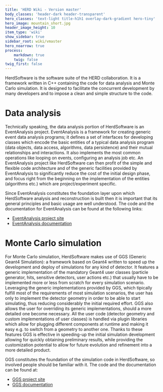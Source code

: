 ```yaml
---
title: 'HERD Wiki - Version master'
body_classes: 'header-dark header-transparent'
hero_classes: 'text-light title-h1h1 overlay-dark-gradient hero-tiny'
hero_image: mountain_short.jpg
header_image_height: 10
item_type: 'wiki'
show_sidebar: true
sidebar_root: wiki/vmaster
hero_noarrow: true
process:
    markdown: true
    twig: false
twig_first: false
---
```


HerdSoftware is the software suite of the HERD collaboration. It is a framework written in C++ containing the code for data analysis and Monte Carlo simulation. It is designed to facilitate the concurrent development by many developers and to impose a clean and simple structure to the code.

# Data analysis

Technically speaking, the data analysis portion of HerdSoftware is an EventAnalysis project. EventAnalysis is a framework for creating generic event data analysis programs; it defines a set of interfaces for developing classes which encode the basic entities of a typical data analysis program (data objects, data access, algorithms, data persistence) and their mutual relationships and interactions. It also implements the most common operations like looping on events, configuring an analysis job etc. An EventAnalysis project like HerdSoftware can then profit of the simple and flexible code architecture and of the generic facilities provided by EventAnalysis to significantly reduce the cost of the initial design phase, and focus right from the beginning on the implementation of the entities (algorithms etc.) which are project/experiment specific.

Since EventAnalysis constitutes the foundation layer upon which HerdSoftware analysis and reconstruction is built then it is important that its general principles and basic usage are well understood. The code and the documentation for EventAnalysis can be found at the following links:

*  [EventAnalysis project site](https://baltig.infn.it/mori/EventAnalysis)
*  [EventAnalysis documentation](https://wizard.fi.infn.it/eventanalysis)

# Monte Carlo simulation
For Monte Carlo simulation, HerdSoftware makes use of GGS (Generic Geant4 Simulation): a framework based on Geant4 written to speed up the development and deploy of simulations for any kind of detector. It features a generic implementation of the mandatory Geant4 user classes (particle generator, hits, sensitive detectors, user actions etc.) that usually have to be implemented more or less from scratch for every simulation scenario. Leveraging the generic implementations provided by GGS, which tipically fulfill most of the requirements of most simulation scenarios, the user has only to implement the detector geometry in order to be able to start simulating, thus reducing considerably the initial required effort. GGS also allows the user for overriding its generic implementations, should a more detailed one become necessary. All the user code (detector geometry and custom implementations of user classes) is handled via plugin libraries which allow for plugging different components at runtime and making it easy e.g. to switch from a geometry to another one. Thanks to these features GGS is effective in speeding-up the initial simulation development allowing for quickly obtaining preliminary results, while providing the customization potential to allow for future evolution and refinement into a more detailed product.

GGS constitutes the foundation of the simulation code in HerdSoftware, so involved people should be familiar with it. The code and the documentation can be found at:

*  [GGS project site](https://baltig.infn.it/mori/GGSSoftware)
*  [GGS documentation](https://wizard.fi.infn.it/ggs)


